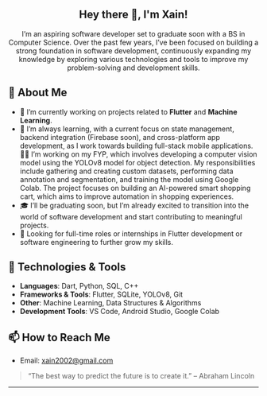 <h2 align="center">Hey there 👋, I'm Xain!</h2>

<p align="center">
I’m an aspiring software developer set to graduate soon with a BS in Computer Science. Over the past few years, I’ve been focused on building a strong foundation in software development, continuously expanding my knowledge by exploring various technologies and tools to improve my problem-solving and development skills.
</p>

## 🚀 About Me
- 🔭 I’m currently working on projects related to **Flutter** and **Machine Learning**.
- 🌱 I’m always learning, with a current focus on state management, backend integration (Firebase soon), and cross-platform app development, as I work towards building full-stack mobile applications.
🧑‍💻 I’m working on my FYP, which involves developing a computer vision model using the YOLOv8 model for object detection. My responsibilities include gathering and creating custom datasets, performing data annotation and segmentation, and training the model using Google Colab. The project focuses on building an AI-powered smart shopping cart, which aims to improve automation in shopping experiences.
- 🎓 I’ll be graduating soon, but I’m already excited to transition into the world of software development and start contributing to meaningful projects.
- 💼 Looking for full-time roles or internships in Flutter development or software engineering to further grow my skills.

## 🔧 Technologies & Tools
- **Languages**: Dart, Python, SQL, C++
- **Frameworks & Tools**: Flutter, SQLite, YOLOv8, Git
- **Other**: Machine Learning, Data Structures & Algorithms
- **Development Tools**: VS Code, Android Studio, Google Colab

## 📫 How to Reach Me
- Email: [xain2002@gmail.com](mailto:xain2002@gmail.com)

> “The best way to predict the future is to create it.” – Abraham Lincoln

---

<!--## Hi there 👋

**muhammadXainAhmad/muhammadXainAhmad** is a ✨ _special_ ✨ repository because its `README.md` (this file) appears on your GitHub profile.

Here are some ideas to get you started:

- 🔭 I’m currently working on ...
- 🌱 I’m currently learning ...
- 👯 I’m looking to collaborate on ...
- 🤔 I’m looking for help with ...
- 💬 Ask me about ...
- 📫 How to reach me: ...
- 😄 Pronouns: ...
- ⚡ Fun fact: ...
-->
